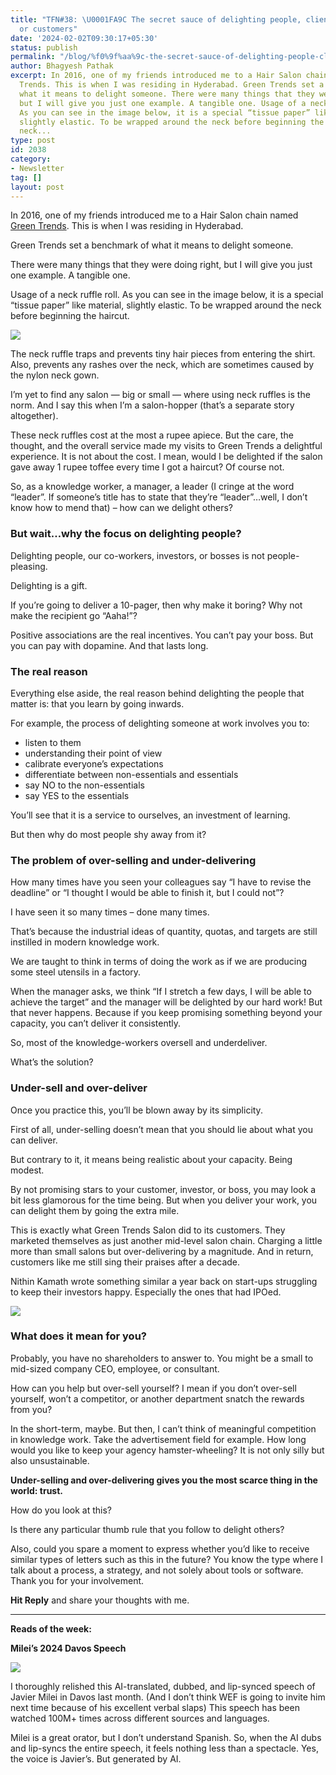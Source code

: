 ```yaml
---
title: "TFN#38: \U0001FA9C The secret sauce of delighting people, clients, investors
  or customers"
date: '2024-02-02T09:30:17+05:30'
status: publish
permalink: "/blog/%f0%9f%aa%9c-the-secret-sauce-of-delighting-people-clients-investors-or-customers"
author: Bhagyesh Pathak
excerpt: In 2016, one of my friends introduced me to a Hair Salon chain named Green
  Trends. This is when I was residing in Hyderabad. Green Trends set a benchmark of
  what it means to delight someone. There were many things that they were doing right,
  but I will give you just one example. A tangible one. Usage of a neck ruffle roll.
  As you can see in the image below, it is a special “tissue paper” like material,
  slightly elastic. To be wrapped around the neck before beginning the haircut. The
  neck...
type: post
id: 2038
category:
- Newsletter
tag: []
layout: post
---
```


In 2016, one of my friends introduced me to a Hair Salon chain named [Green Trends](https://www.mygreentrends.in/our-salons/). This is when I was residing in Hyderabad.

Green Trends set a benchmark of what it means to delight someone.

There were many things that they were doing right, but I will give you just one example. A tangible one.

Usage of a neck ruffle roll. As you can see in the image below, it is a special “tissue paper” like material, slightly elastic. To be wrapped around the neck before beginning the haircut.

![](https://embed.filekitcdn.com/e/tkwVjiL2WnM6sb9P2ZThes/4eQUtTkScLX6bzfi8dfVQQ)

The neck ruffle traps and prevents tiny hair pieces from entering the shirt. Also, prevents any rashes over the neck, which are sometimes caused by the nylon neck gown.

I’m yet to find any salon — big or small — where using neck ruffles is the norm. And I say this when I’m a salon-hopper (that’s a separate story altogether).

These neck ruffles cost at the most a rupee apiece. But the care, the thought, and the overall service made my visits to Green Trends a delightful experience. It is not about the cost. I mean, would I be delighted if the salon gave away 1 rupee toffee every time I got a haircut? Of course not.

So, as a knowledge worker, a manager, a leader (I cringe at the word “leader”. If someone’s title has to state that they’re “leader”…well, I don’t know how to mend that) – how can we delight others?

### But wait…why the focus on delighting people?

Delighting people, our co-workers, investors, or bosses is not people-pleasing.

Delighting is a gift.

If you’re going to deliver a 10-pager, then why make it boring? Why not make the recipient go “Aaha!”?

Positive associations are the real incentives. You can’t pay your boss. But you can pay with dopamine. And that lasts long.

### The real reason

Everything else aside, the real reason behind delighting the people that matter is: that you learn by going inwards.

For example, the process of delighting someone at work involves you to:

- listen to them
- understanding their point of view
- calibrate everyone’s expectations
- differentiate between non-essentials and essentials
- say NO to the non-essentials
- say YES to the essentials

You’ll see that it is a service to ourselves, an investment of learning.

But then why do most people shy away from it?

### The problem of over-selling and under-delivering

How many times have you seen your colleagues say “I have to revise the deadline” or “I thought I would be able to finish it, but I could not”?

I have seen it so many times – done many times.

That’s because the industrial ideas of quantity, quotas, and targets are still instilled in modern knowledge work.

We are taught to think in terms of doing the work as if we are producing some steel utensils in a factory.

When the manager asks, we think “If I stretch a few days, I will be able to achieve the target” and the manager will be delighted by our hard work! But that never happens. Because if you keep promising something beyond your capacity, you can’t deliver it consistently.

So, most of the knowledge-workers oversell and underdeliver.

What’s the solution?

### Under-sell and over-deliver

Once you practice this, you’ll be blown away by its simplicity.

First of all, under-selling doesn’t mean that you should lie about what you can deliver.

But contrary to it, it means being realistic about your capacity. Being modest.

By not promising stars to your customer, investor, or boss, you may look a bit less glamorous for the time being. But when you deliver your work, you can delight them by going the extra mile.

This is exactly what Green Trends Salon did to its customers. They marketed themselves as just another mid-level salon chain. Charging a little more than small salons but over-delivering by a magnitude. And in return, customers like me still sing their praises after a decade.

Nithin Kamath wrote something similar a year back on start-ups struggling to keep their investors happy. Especially the ones that had IPOed.

![](https://embed.filekitcdn.com/e/tkwVjiL2WnM6sb9P2ZThes/jcC11HeF2Ftdnn7byXmRG2)

### What does it mean for you?

Probably, you have no shareholders to answer to. You might be a small to mid-sized company CEO, employee, or consultant.

How can you help but over-sell yourself? I mean if you don’t over-sell yourself, won’t a competitor, or another department snatch the rewards from you?

In the short-term, maybe. But then, I can’t think of meaningful competition in knowledge work. Take the advertisement field for example. How long would you like to keep your agency hamster-wheeling? It is not only silly but also unsustainable.

**Under-selling and over-delivering gives you the most scarce thing in the world: trust.**

How do you look at this?

Is there any particular thumb rule that you follow to delight others?

Also, could you spare a moment to express whether you’d like to receive similar types of letters such as this in the future? You know the type where I talk about a process, a strategy, and not solely about tools or software. Thank you for your involvement.

**Hit Reply** and share your thoughts with me.

---

**Reads of the week:**

**Milei’s 2024 Davos Speech**

[![](https://embed.filekitcdn.com/e/tkwVjiL2WnM6sb9P2ZThes/tTRZaU8fTC6Ac6Vt9v5dBc)](https://x.com/aphysicist/status/1747868626948907325?s=20)

I thoroughly relished this AI-translated, dubbed, and lip-synced speech of Javier Milei in Davos last month. (And I don’t think WEF is going to invite him next time because of his excellent verbal slaps) This speech has been watched 100M+ times across different sources and languages.

Milei is a great orator, but I don’t understand Spanish. So, when the AI dubs and lip-syncs the entire speech, it feels nothing less than a spectacle. Yes, the voice is Javier’s. But generated by AI.